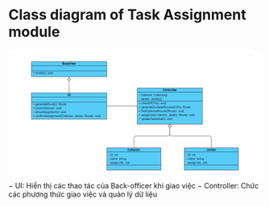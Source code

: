 # Class diagram of Task Assignment module

![Class diagram](assets/ClassDiagram.png)
    − UI: Hiển thị các thao tác của Back-officer khi giao việc
    − Controller: Chức các phương thức giao việc và quản lý dữ liệu
